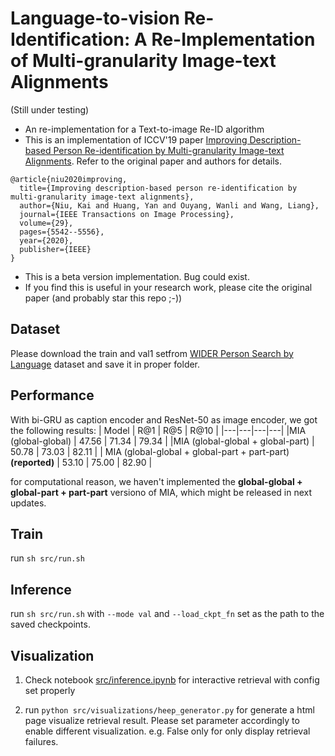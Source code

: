 # Language-to-vision Re-Identification: A Re-Implementation of Multi-granularity Image-text Alignments 
(Still under testing)
- An re-implementation for a Text-to-image Re-ID algorithm
- This is an implementation of ICCV'19 paper [Improving Description-based Person Re-identification by Multi-granularity Image-text Alignments](https://arxiv.org/abs/1906.09610). Refer to the original paper and authors for details.
```
@article{niu2020improving,
  title={Improving description-based person re-identification by multi-granularity image-text alignments},
  author={Niu, Kai and Huang, Yan and Ouyang, Wanli and Wang, Liang},
  journal={IEEE Transactions on Image Processing},
  volume={29},
  pages={5542--5556},
  year={2020},
  publisher={IEEE}
}
```
- This is a beta version implementation. Bug could exist.
- If you find this is useful in your research work, please cite the original paper (and probably star this repo ;-))

## Dataset
Please download the train and val1 setfrom [WIDER Person Search by Language](https://competitions.codalab.org/competitions/20142) dataset and save it in proper folder.

## Performance
With bi-GRU as caption encoder and ResNet-50 as image encoder, we got the following results:
| Model  | R@1  | R@5   | R@10  | 
|---|---|---|---|
|MIA (global-global)  |  47.56 | 71.34  | 79.34  | 
|MIA (global-global + global-part)   | 50.78 | 73.03  | 82.11   |
| MIA (global-global + global-part + part-part) __(reported)__  | 53.10 | 75.00   | 82.90  | 

for computational reason, we haven't implemented the __global-global + global-part + part-part__ versiono of MIA, which might be released in next updates.

## Train
run ```sh src/run.sh```

## Inference
run ```sh src/run.sh``` with ``--mode val`` and ``--load_ckpt_fn`` set as the path to the saved checkpoints.

## Visualization
1. Check notebook [src/inference.ipynb](src/inference.ipynb) for interactive retrieval with config set properly

2. run ```python src/visualizations/heep_generator.py``` for generate a html page visualize retrieval result. Please set parameter accordingly to enable different visualization. e.g. False only for only display retrieval failures.




